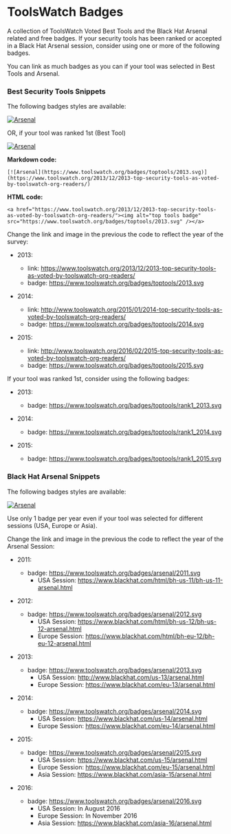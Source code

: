 # ToolsWatch Badges

A collection of ToolsWatch Voted Best Tools and the Black Hat Arsenal related and free badges. 
If your security tools has been ranked or accepted in a Black Hat Arsenal session, consider using one or more of the following badges.

You can link as much badges as you can if your tool was selected in Best Tools and Arsenal.


### Best Security Tools Snippets

 The following badges styles are available:
 
[![Arsenal](https://www.toolswatch.org/badges/toptools/2013.svg)](https://www.toolswatch.org/2013/12/2013-top-security-tools-as-voted-by-toolswatch-org-readers/)

OR, if your tool was ranked 1st (Best Tool)

[![Arsenal](https://www.toolswatch.org/badges/toptools/rank1_2013.svg)](https://www.toolswatch.org/2013/12/2013-top-security-tools-as-voted-by-toolswatch-org-readers/)


**Markdown code:**

`[![Arsenal](https://www.toolswatch.org/badges/toptools/2013.svg)](https://www.toolswatch.org/2013/12/2013-top-security-tools-as-voted-by-toolswatch-org-readers/)`

**HTML code:**

`<a href="https://www.toolswatch.org/2013/12/2013-top-security-tools-as-voted-by-toolswatch-org-readers/"><img alt="top tools badge" src="https://www.toolswatch.org/badges/toptools/2013.svg" /></a>`

Change the link and image in the previous the code to reflect the year of the survey:

* 2013:
    * link: https://www.toolswatch.org/2013/12/2013-top-security-tools-as-voted-by-toolswatch-org-readers/
    * badge: https://www.toolswatch.org/badges/toptools/2013.svg 
    
* 2014:
    * link: http://www.toolswatch.org/2015/01/2014-top-security-tools-as-voted-by-toolswatch-org-readers/ 
    * badge: https://www.toolswatch.org/badges/toptools/2014.svg 

* 2015:
    * link: http://www.toolswatch.org/2016/02/2015-top-security-tools-as-voted-by-toolswatch-org-readers/ 
    * badge: https://www.toolswatch.org/badges/toptools/2015.svg 

If your tool was ranked 1st, consider using the following badges:

* 2013:
    * badge: https://www.toolswatch.org/badges/toptools/rank1_2013.svg 
    
* 2014:
    * badge: https://www.toolswatch.org/badges/toptools/rank1_2014.svg 

* 2015:
    * badge: https://www.toolswatch.org/badges/toptools/rank1_2015.svg 

### Black Hat Arsenal Snippets

 The following badges styles are available:
 
[![Arsenal](https://www.toolswatch.org/badges/arsenal/2011.svg)](https://www.blackhat.com/html/bh-us-11/bh-us-11-arsenal.html/)

Use only 1 badge per year even if your tool was selected for different sessions (USA, Europe or Asia). 

Change the link and image in the previous the code to reflect the year of the Arsenal Session:

* 2011:
    * badge: https://www.toolswatch.org/badges/arsenal/2011.svg 
        * USA Session: https://www.blackhat.com/html/bh-us-11/bh-us-11-arsenal.html
        
* 2012:
    * badge: https://www.toolswatch.org/badges/arsenal/2012.svg 
        * USA Session: https://www.blackhat.com/html/bh-us-12/bh-us-12-arsenal.html
        * Europe Session: https://www.blackhat.com/html/bh-eu-12/bh-eu-12-arsenal.html 

* 2013:
    * badge: https://www.toolswatch.org/badges/arsenal/2013.svg 
        * USA Session: http://www.blackhat.com/us-13/arsenal.html
        * Europe Session: https://www.blackhat.com/eu-13/arsenal.html
        
* 2014:
    * badge: https://www.toolswatch.org/badges/arsenal/2014.svg 
        * USA Session: https://www.blackhat.com/us-14/arsenal.html
        * Europe Session: https://www.blackhat.com/eu-14/arsenal.html
            
* 2015:
    * badge: https://www.toolswatch.org/badges/arsenal/2015.svg 
        * USA Session: https://www.blackhat.com/us-15/arsenal.html
        * Europe Session: https://www.blackhat.com/eu-15/arsenal.html
        * Asia Session: https://www.blackhat.com/asia-15/arsenal.html
        
* 2016:
    * badge: https://www.toolswatch.org/badges/arsenal/2016.svg 
        * USA Session:  In August 2016
        * Europe Session:  In November 2016
        * Asia Session: https://www.blackhat.com/asia-16/arsenal.html
                    